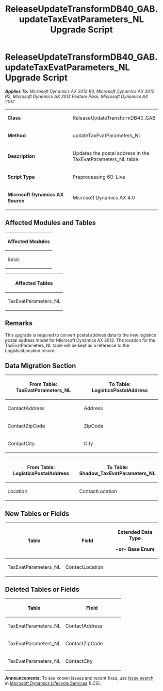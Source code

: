 ﻿---
title: ReleaseUpdateTransformDB40_GAB.updateTaxEvatParameters_NL Upgrade Script
TOCTitle: ReleaseUpdateTransformDB40_GAB.updateTaxEvatParameters_NL Upgrade Script
ms:assetid: de4e9d0c-8539-84b8-5ae9-5c123eaa1d62
ms:mtpsurl: https://msdn.microsoft.com/en-us/library/JJ737232(v=AX.60)
ms:contentKeyID: 49711674
ms.date: 05/18/2015
mtps_version: v=AX.60
---

# ReleaseUpdateTransformDB40\_GAB.updateTaxEvatParameters\_NL Upgrade Script 


_**Applies To:** Microsoft Dynamics AX 2012 R3, Microsoft Dynamics AX 2012 R2, Microsoft Dynamics AX 2012 Feature Pack, Microsoft Dynamics AX 2012_

<table>
<colgroup>
<col style="width: 50%" />
<col style="width: 50%" />
</colgroup>
<tbody>
<tr class="odd">
<td><p><strong>Class</strong></p></td>
<td><p>ReleaseUpdateTransformDB40_GAB</p></td>
</tr>
<tr class="even">
<td><p><strong>Method</strong></p></td>
<td><p>updateTaxEvatParameters_NL</p></td>
</tr>
<tr class="odd">
<td><p><strong>Description</strong></p></td>
<td><p>Updates the postal address in the TaxEvatParameters_NL table.</p></td>
</tr>
<tr class="even">
<td><p><strong>Script Type</strong></p></td>
<td><p>Preprocessing 60: Live</p></td>
</tr>
<tr class="odd">
<td><p><strong>Microsoft Dynamics AX Source</strong></p></td>
<td><p>Microsoft Dynamics AX 4.0</p></td>
</tr>
</tbody>
</table>


## Affected Modules and Tables

<table>
<colgroup>
<col style="width: 100%" />
</colgroup>
<thead>
<tr class="header">
<th><p>Affected Modules</p></th>
</tr>
</thead>
<tbody>
<tr class="odd">
<td><p>Basic</p></td>
</tr>
</tbody>
</table>


<table>
<colgroup>
<col style="width: 100%" />
</colgroup>
<thead>
<tr class="header">
<th><p>Affected Tables</p></th>
</tr>
</thead>
<tbody>
<tr class="odd">
<td><p>TaxEvatParameters_NL</p></td>
</tr>
</tbody>
</table>


## Remarks

This upgrade is required to convert postal address data to the new logistics postal address model for Microsoft Dynamics AX 2012. The location for the TaxEvatParameters\_NL table will be kept as a reference to the LogisticsLocation record.

## Data Migration Section

<table>
<colgroup>
<col style="width: 50%" />
<col style="width: 50%" />
</colgroup>
<thead>
<tr class="header">
<th><p>From Table: TaxEvatParameters_NL</p></th>
<th><p>To Table: LogisticsPostalAddress</p></th>
</tr>
</thead>
<tbody>
<tr class="odd">
<td><p>ContactAddress</p></td>
<td><p>Address</p></td>
</tr>
<tr class="even">
<td><p>ContactZipCode</p></td>
<td><p>ZipCode</p></td>
</tr>
<tr class="odd">
<td><p>ContactCity</p></td>
<td><p>City</p></td>
</tr>
</tbody>
</table>


<table>
<colgroup>
<col style="width: 50%" />
<col style="width: 50%" />
</colgroup>
<thead>
<tr class="header">
<th><p>From Table: LogisticsPostalAddress</p></th>
<th><p>To Table: Shadow_TaxEvatParameters_NL</p></th>
</tr>
</thead>
<tbody>
<tr class="odd">
<td><p>Location</p></td>
<td><p>ContactLocation</p></td>
</tr>
</tbody>
</table>


## New Tables or Fields

<table>
<colgroup>
<col style="width: 33%" />
<col style="width: 33%" />
<col style="width: 33%" />
</colgroup>
<thead>
<tr class="header">
<th><p>Table</p></th>
<th><p>Field</p></th>
<th><p>Extended Data Type</p>
<p>-or- Base Enum</p></th>
</tr>
</thead>
<tbody>
<tr class="odd">
<td><p>TaxEvatParameters_NL</p></td>
<td><p>ContactLocation</p></td>
<td><p></p></td>
</tr>
</tbody>
</table>


## Deleted Tables or Fields

<table>
<colgroup>
<col style="width: 50%" />
<col style="width: 50%" />
</colgroup>
<thead>
<tr class="header">
<th><p>Table</p></th>
<th><p>Field</p></th>
</tr>
</thead>
<tbody>
<tr class="odd">
<td><p>TaxEvatParameters_NL</p></td>
<td><p>ContactAddress</p></td>
</tr>
<tr class="even">
<td><p>TaxEvatParameters_NL</p></td>
<td><p>ContactZipCode</p></td>
</tr>
<tr class="odd">
<td><p>TaxEvatParameters_NL</p></td>
<td><p>ContactCity</p></td>
</tr>
</tbody>
</table>

  
**Announcements:** To see known issues and recent fixes, use [Issue search](http://go.microsoft.com/fwlink/?linkid=389258) in [Microsoft Dynamics Lifecycle Services](http://go.microsoft.com/fwlink/?linkid=306505) (LCS).

